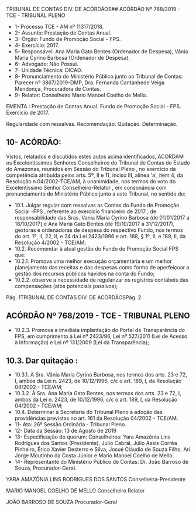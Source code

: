 TRIBUNAL DE CONTAS DIV. DE ACÓRDÃOS## ACÓRDÃO Nº 768/2019 - TCE - TRIBUNAL PLENO

- 1- Processo TCE - AM nº 11317/2018.
- 2- Assunto: Prestação de Contas Anual.
- 3- Órgão: Fundo de Promoção Social - FPS.
- 4- Exercício: 2017.
- 5- Responsável: Ana Maria Gato Bentes (Ordenador de Despesa), Vânia Maria Cyrino Barbosa (Ordenador de Despesa).
- 6- Advogado: Não Possui.
- 7- Unidade Técnica: DICAD.
- 8- Pronunciamento  do  Ministério  Público  junto  ao  Tribunal  de  Contas: Parecer  nº 3867/2019-DMP, Dra. Fernanda Cantanhede Veiga Mendonça, Procuradora de Contas.
- 9- Relator: Conselheiro Mario Manoel Coelho de Mello.

EMENTA : Prestação  de  Contas  Anual.  Fundo  de Promoção Social - FPS. Exercício de 2017.

Regularidade com ressalvas. Recomendação. Quitação. Determinação.

## 10-  ACÓRDÃO:

Vistos, relatados e discutidos estes autos acima identificados, ACORDAM os Excelentíssimos Senhores Conselheiros do Tribunal de Contas do Estado do Amazonas, reunidos em Sessão do Tribunal Pleno , no exercício da competência atribuída pelos arts. 5º, II e 11, inciso III, alínea 'a', item 4, da Resolução n.04/2002-TCE/AM, à unanimidade, nos termos do voto do Excelentíssimo Senhor Conselheiro-Relator , em consonância com pronunciamento do Ministério Público junto a este Tribunal, no sentido de:

- 10.1. Julgar  regular  com  ressalvas as  Contas  do Fundo de Promoção Social -FPS , referente ao exercício financeiro de 2017 , de responsabilidade das Sras. Vania Maria Cyrino Barbosa (de 01/01/2017 a 18/10/2017) e Ana Maria Gato Bentes (de 19/10/2017 a 31/12/2017), gestoras e ordenadoras de despesa do respectivo Fundo, nos termos do art. 1º, II, 22, II, e 24 da Lei 2423/1996 e art. 188, § 1º, II, e 189, II, da Resolução 4/2002 - TCE/AM;
- 10.2. Recomendar à  atual  gestão  do Fundo  de  Promoção  Social  FPS que:
- 10.2.1. Promova  uma  melhor  execução  orçamentária  e  um  melhor planejamento  das  receitas  e  das  despesas  como  forma  de aperfeiçoar a gestão dos recursos públicos havidos na conta do Fundo;
- 10.2.2. observe  a  necessidade  de  regularizar  os  registros  contábeis das compensações (atos potenciais passivos);

Pág. 1TRIBUNAL DE CONTAS DIV. DE ACÓRDÃOSPág. 2

## ACÓRDÃO Nº 768/2019 - TCE - TRIBUNAL PLENO

- 10.2.3. Promova a imediata implantação do Portal de Transparência do FPS, em cumprimento à Lei nº 2423/96, Lei nº 527/2011 (Lei de Acesso à Informação) e Lei nº 131/2009 (Lei da Transparência);

## 10.3. Dar quitação :

- 10.3.1. À Sra. Vânia Maria Cyrino Barbosa, nos termos dos arts. 23 e 72, I, ambos da Lei n. 2423, de 10/12/1996, c/c o art. 189, I, da Resolução 04/2002 - TCE/AM;
- 10.3.2. À Sra. Ana Maria Gato Bentes, nos termos dos arts. 23 e 72, I,  ambos  da  Lei  n.  2423,  de  10/12/1996,  c/c  o  art.  189,  I,  da Resolução 04/2002 - TCE/AM;
- 10.4. Determinar à Secretaria do Tribunal Pleno a adoção das providências previstas no art. 161 da Resolução 04/2002 - TCE/AM.
- 11-  Ata: 26ª Sessão Ordinária - Tribunal Pleno.
- 12-  Data da Sessão: 13 de Agosto de 2019
- 13-  Especificação do quorum: Conselheiros: Yara Amazônia Lins Rodrigues dos Santos (Presidente), Julio Cabral, Júlio Assis Corrêa Pinheiro, Érico Xavier Desterro e Silva, Josué  Cláudio  de  Souza  Filho,  Ari  Jorge  Moutinho  da  Costa  Júnior  e  Mario  Manoel Coelho de Mello.
- 14-  Representante  do  Ministério  Público  de  Contas: Dr. João  Barroso  de  Souza, Procurador-Geral.

YARA AMAZÔNIA LINS RODRIGUES DOS SANTOS Conselheira-Presidente

MARIO MANOEL COELHO DE MELLO Conselheiro Relator

JOÃO BARROSO DE SOUZA Procurador-Geral